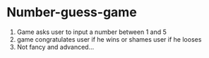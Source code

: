 # Number-guess-game

1. Game asks user to input a number between 1 and 5
2. game congratulates user if he wins or shames user if he looses
3. Not fancy and advanced...
